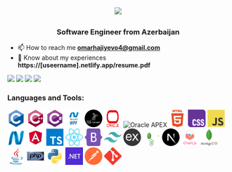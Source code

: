 <h1 align="center">
    <img src="https://readme-typing-svg.herokuapp.com/?font=Righteous&size=35&center=true&vCenter=true&width=500&height=70&duration=4000&lines=Hi+Everyone!+👋;+I'm+Omar+Hajiyev!+😎;" />
</h1>
<h3 align="center">Software Engineer from Azerbaijan</h3>

- 📫 How to reach me **omarhajiyevo4@gmail.com**
- 📄 Know about my experiences **https://[useername].netlify.app/resume.pdf**

<div> 
    <a href="https://www.linkedin.com/in/omar-hajiyev-o4/" target="_blank"><img
            src="https://img.shields.io/badge/LinkedIn-0077B5?style=for-the-badge&logo=linkedin&logoColor=white"
            target="_blank"></a>
    <a href="https://github.com/omar-hajiyev-o4" target="_blank"><img
            src="https://img.shields.io/badge/GitHub-100000?style=for-the-badge&logo=github&logoColor=white"
            target="_blank"></a>
    <a href="https://www.instagram.com/omarhajiyev.o4/" target="_blank"><img
            src="https://img.shields.io/badge/Instagram-E4405F?style=for-the-badge&logo=instagram&logoColor=white"
            target="_blank"></a>
    <a href="mailto:omarhajiyevo4@gmail.com"><img
            src="https://img.shields.io/badge/-Gmail-%23333?style=for-the-badge&logo=gmail&logoColor=white"
            target="_blank"></a>
</div>

<h3 align="left">Languages and Tools:</h3>
<p align="left">
    <img src="https://github.com/omar-hajiyev-o4/Resource/blob/main/c.svg" alt="C" width="40" height="40"/>
    <img src="https://github.com/omar-hajiyev-o4/Resource/blob/main/c-plus-plus.svg" alt="CPP" width="40" height="40"/>
    <img src="https://github.com/omar-hajiyev-o4/Resource/blob/main/csharp.svg" alt="CSHARP" width="40" height="40"/>
    <img src="https://github.com/omar-hajiyev-o4/Resource/blob/main/wpf.png" alt="WPF" width="40" height="40"/>
    <img src="https://github.com/omar-hajiyev-o4/Resource/blob/main/MsSQL.png" alt="MsSQL" width="40" height="40"/>
    <img src="https://github.com/omar-hajiyev-o4/Resource/blob/main/oracleSQL.png" alt="Oracle SQL" width="40" height="40"/>
    <img src="https://github.com/omar-hajiyev-o4/Resource/blob/main/oracle-apex.avif" alt="Oracle APEX" width="40" height="40"/>
    <img src="https://github.com/omar-hajiyev-o4/Resource/blob/main/html5.webp" alt="HTML5" width="40" height="40"/>
    <img src="https://github.com/omar-hajiyev-o4/Resource/blob/main/css.png" alt="CSS" width="40" height="40"/>
    <img src="https://github.com/omar-hajiyev-o4/Resource/blob/main/javascript.svg" alt="Javascript" width="40" height="40"/>
    <img src="https://github.com/omar-hajiyev-o4/Resource/blob/main/asp-net.png" alt="ASP-NET" width="40" height="40"/>
    <img src="https://github.com/omar-hajiyev-o4/Resource/blob/main/angular.png" alt="Angular" width="40" height="40"/>
    <img src="https://github.com/omar-hajiyev-o4/Resource/blob/main/typescript.svg" alt="Typescript" width="40" height="40"/>
    <img src="https://github.com/omar-hajiyev-o4/Resource/blob/main/react.svg" alt="React" width="40" height="40"/>
    <img src="https://github.com/omar-hajiyev-o4/Resource/blob/main/bootstrap.png" alt="Bootstrap" width="40" height="40"/>
    <img src="https://github.com/omar-hajiyev-o4/Resource/blob/main/tailwindcss.svg" alt="Tailwindcss" width="40" height="40"/>
    <img src="https://github.com/omar-hajiyev-o4/Resource/blob/main/express.webp" alt="ExpressJS" width="40" height="40"/>
    <img src="https://github.com/omar-hajiyev-o4/Resource/blob/main/nodejs.png" alt="NodeJs" width="40" height="40"/>
    <img src="https://github.com/omar-hajiyev-o4/Resource/blob/main/nextjs.svg" alt="Nextjs" width="40" height="40"/>
    <img src="https://github.com/omar-hajiyev-o4/Resource/blob/main/chartjs.svg" alt="Chart Js" width="40" height="40"/>
    <img src="https://github.com/omar-hajiyev-o4/Resource/blob/main/mongodb.svg" alt="Mongodb" width="40" height="40"/>
    <img src="https://github.com/omar-hajiyev-o4/Resource/blob/main/java.svg" alt="Java" width="40" height="40"/>
    <img src="https://github.com/omar-hajiyev-o4/Resource/blob/main/php.svg" alt="PHP" width="40" height="40"/>
    <img src="https://github.com/omar-hajiyev-o4/Resource/blob/main/python.svg" alt="Python" width="40" height="40"/>
    <img src="https://github.com/omar-hajiyev-o4/Resource/blob/main/dot-net.png" alt="Dot Net" width="40" height="40"/>
    <img src="https://github.com/omar-hajiyev-o4/Resource/blob/main/postman.svg" alt="Postman" width="40" height="40"/>
    <img src="https://github.com/omar-hajiyev-o4/Resource/blob/main/git.svg" alt="Git" width="40" height="40"/>
</p>
